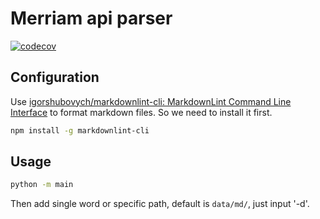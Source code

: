 # Merriam api parser

[![codecov](https://codecov.io/gh/luke396/merriam_api_parser/branch/main/graph/badge.svg?token=0KMFXG5ZFC)](https://codecov.io/gh/luke396/merriam_api_parser)

## Configuration

Use [igorshubovych/markdownlint-cli: MarkdownLint Command Line Interface](https://github.com/igorshubovych/markdownlint-cli) to format markdown files. So we need to install it first.

```bash
npm install -g markdownlint-cli
```

## Usage

```bash
python -m main
```

Then add single word or specific path, default is `data/md/`, just input '-d'.
